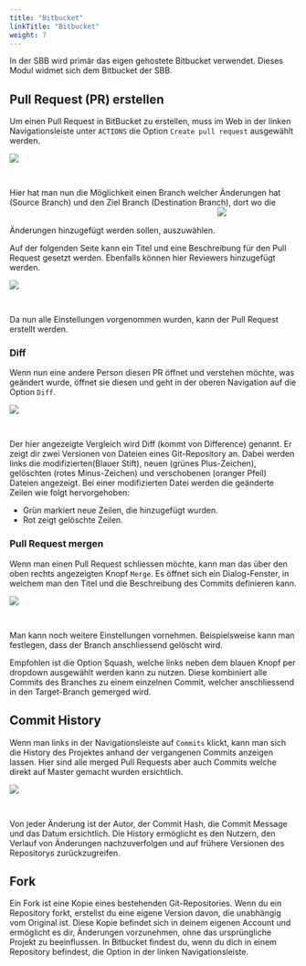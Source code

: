 ```yaml
---
title: "Bitbucket"
linkTitle: "Bitbucket"
weight: 7
---
```

In der SBB wird primär das eigen gehostete Bitbucket verwendet. Dieses Modul widmet sich dem Bitbucket der SBB.

## Pull Request (PR) erstellen
Um einen Pull Request in BitBucket zu erstellen, muss im Web in der linken Navigationsleiste unter ``ACTIONS`` die Option ``Create pull request`` ausgewählt werden.

<img style="padding-bottom: 30px;" src="../img/Bitbucket_sidenav.png">

Hier hat man nun die Möglichkeit einen Branch welcher Änderungen hat (Source Branch) und den Ziel Branch (Destination Branch), dort wo die Änderungen hinzugefügt werden sollen, auszuwählen.
<img style="padding-bottom: 30px;" src="../img/PullRequestBitBucket.png">

Auf der folgenden Seite kann ein Titel und eine Beschreibung für den Pull Request gesetzt werden. Ebenfalls können hier Reviewers hinzugefügt werden.

<img style="padding-bottom: 30px;" src="../img/PullRequestBitBucket2.png">

Da nun alle Einstellungen vorgenommen wurden, kann der Pull Request erstellt werden.

### Diff
Wenn nun eine andere Person diesen PR öffnet und verstehen möchte, was geändert wurde, öffnet sie diesen und geht in der oberen Navigation auf die Option ``Diff``.

<img style="padding-bottom: 30px;" src="../img/PullRequest_Overview.png">

Der hier angezeigte Vergleich wird Diff (kommt von Difference) genannt. Er zeigt dir zwei Versionen von Dateien eines Git-Repository an. Dabei werden links die modifizierten(Blauer Stift), neuen (grünes Plus-Zeichen), gelöschten (rotes Minus-Zeichen) und verschobenen (oranger Pfeil) Dateien angezeigt.
Bei einer modifizierten Datei werden die geänderte Zeilen wie folgt hervorgehoben:

- Grün markiert neue Zeilen, die hinzugefügt wurden.
- Rot zeigt gelöschte Zeilen.

### Pull Request mergen
Wenn man einen Pull Request schliessen möchte, kann man das über den oben rechts angezeigten Knopf ``Merge``. 
Es öffnet sich ein Dialog-Fenster, in welchem man den Titel und die Beschreibung des Commits definieren kann.

<img style="padding-bottom: 30px;" src="../img/merge_PR.png">

Man kann noch weitere Einstellungen vornehmen. Beispielsweise kann man festlegen, dass der Branch anschliessend gelöscht wird.

Empfohlen ist die Option Squash, welche links neben dem blauen Knopf per dropdown ausgewählt werden kann zu nutzen. Diese kombiniert alle Commits des Branches zu einem einzelnen Commit, welcher anschliessend in den Target-Branch gemerged wird.
## Commit History
Wenn man links in der Navigationsleiste auf ``Commits`` klickt, kann man sich die History des Projektes anhand der vergangenen Commits anzeigen lassen. Hier sind alle merged Pull Requests aber auch Commits welche direkt auf Master gemacht wurden ersichtlich.   

<img style="padding-bottom: 30px;" src="../img/Commit_History.png">

Von jeder Änderung ist der Autor, der Commit Hash, die Commit Message und das Datum ersichtlich. Die History ermöglicht es den Nutzern, den Verlauf von Änderungen nachzuverfolgen und auf frühere Versionen des Repositorys zurückzugreifen.


## Fork
Ein Fork ist eine Kopie eines bestehenden Git-Repositories. Wenn du ein Repository forkt, erstellst du eine eigene Version davon, die unabhängig vom Original ist. Diese Kopie befindet sich in deinem eigenen Account und ermöglicht es dir, Änderungen vorzunehmen, ohne das ursprüngliche Projekt zu beeinflussen.
In Bitbucket findest du, wenn du dich in einem Repository befindest, die Option in der linken Navigationsleiste.
